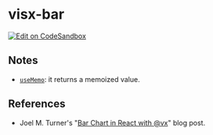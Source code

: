 # visx-bar

[![Edit on CodeSandbox](https://codesandbox.io/static/img/play-codesandbox.svg)](https://codesandbox.io/s/github/joaopalmeiro/fe-playground/tree/master/visx-bar)

## Notes

- [`useMemo`](https://reactjs.org/docs/hooks-reference.html#usememo): it returns a memoized value.

## References

- Joel M. Turner's "[Bar Chart in React with @vx](https://joelmturner.com/blog/data-vis-react-bar-chart-vx/)" blog post.
